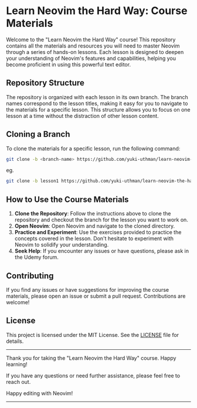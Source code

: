  # Learn Neovim the Hard Way: Course Materials

Welcome to the "Learn Neovim the Hard Way" course! This repository contains all
the materials and resources you will need to master Neovim through a series of
hands-on lessons. Each lesson is designed to deepen your understanding of
Neovim's features and capabilities, helping you become proficient in using this
powerful text editor.

## Repository Structure

The repository is organized with each lesson in its own branch. The branch names
correspond to the lesson titles, making it easy for you to navigate to the
materials for a specific lesson. This structure allows you to focus on one
lesson at a time without the distraction of other lesson content.

## Cloning a Branch

To clone the materials for a specific lesson, run the following command:

   ```bash
   git clone -b <branch-name> https://github.com/yuki-uthman/learn-neovim-the-hard-way.git
   ```
   eg.
   ```bash
   git clone -b lesson1 https://github.com/yuki-uthman/learn-neovim-the-hard-way.git
   ```

## How to Use the Course Materials

1. **Clone the Repository**: Follow the instructions above to clone the
   repository and checkout the branch for the lesson you want to work on.
2. **Open Neovim**: Open Neovim and navigate to the cloned directory.
4. **Practice and Experiment**: Use the exercises provided to practice the
   concepts covered in the lesson. Don't hesitate to experiment with Neovim to
   solidify your understanding.
5. **Seek Help**: If you encounter any issues or have questions, please ask in the Udemy forum.

## Contributing

If you find any issues or have suggestions for improving the course materials,
please open an issue or submit a pull request. Contributions are welcome!

## License

This project is licensed under the MIT License. See the [LICENSE](LICENSE) file for details.

---

Thank you for taking the "Learn Neovim the Hard Way" course. Happy learning!

If you have any questions or need further assistance, please feel free to reach out.

Happy editing with Neovim!

---
